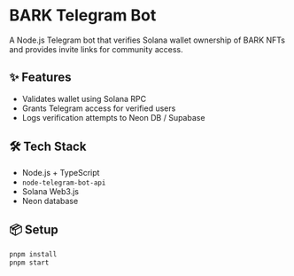 # BARK Telegram Bot

A Node.js Telegram bot that verifies Solana wallet ownership of BARK NFTs and provides invite links for community access.

## ✨ Features

- Validates wallet using Solana RPC
- Grants Telegram access for verified users
- Logs verification attempts to Neon DB / Supabase

## 🛠 Tech Stack

- Node.js + TypeScript
- `node-telegram-bot-api`
- Solana Web3.js
- Neon database

## 📦 Setup

```bash
pnpm install
pnpm start
